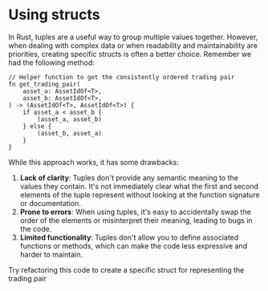 # Using structs

In Rust, tuples are a useful way to group multiple values together. However, when dealing with complex data or when readability and maintainability are priorities, creating specific structs is often a better choice. Remember we had the following method:
```
// Helper function to get the consistently ordered trading pair
fn get_trading_pair(
    asset_a: AssetIdOf<T>,
    asset_b: AssetIdOf<T>,
) -> (AssetIdOf<T>, AssetIdOf<T>) {
    if asset_a < asset_b {
        (asset_a, asset_b)
    } else {
        (asset_b, asset_a)
    }
}
```
While this approach works, it has some drawbacks:

1. **Lack of clarity**: Tuples don't provide any semantic meaning to the values they contain. It's not immediately clear what the first and second elements of the tuple represent without looking at the function signature or documentation.
2. **Prone to errors**: When using tuples, it's easy to accidentally swap the order of the elements or misinterpret their meaning, leading to bugs in the code.
3. **Limited functionality**: Tuples don't allow you to define associated functions or methods, which can make the code less expressive and harder to maintain.

Try refactoring this code to create a specific struct for representing the trading pair